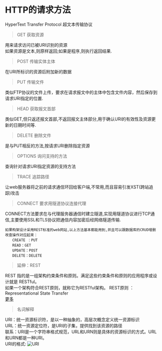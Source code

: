 # HTTP的请求方法
HyperText Transfer Protocol 超文本传输协议   

>   GET 获取资源

用来请求访问已被URI识别的资源   
如果资源是文本,则原样返回;如果是程序,则执行返回结果.   

>  POST 传输实体主体

在URI所标识的资源后附加新的数据   

>  PUT 传输文件

类似FTP协议的文件上传，要求在请求报文中的主体中包含文件内容，然后保存到请求URI指定的位置.

> HEAD 获取报文首部

类似GET,但只返还报文首部,不返回报文主体部分,用于确认URI的有效性及资源更新的日期时间等.

> DELETE 删除文件

是与PUT相反的方法,按请求URI删除指定资源

> OPTIONS 询问支持的方法

查询针对请求URI指定资源的支持方法   

> TRACE 追踪路径

让web服务器将之前的请求通信环回给客户端,不常用,而且容易引发XST(跨站追踪)攻击   

> CONNECT 要求用隧道协议连接代理   

CONNECT方法要求在与代理服务器通信时建立隧道,实现用隧道协议进行TCP通信,主要使用SSL和TLS协议把通信内容加密后经网络隧道传输.      

    如果构架设计采用REST标准的web网站,以上方法基本都能用到,并且可以跟数据库的CRUD增删改查操作对应起来：      
    　　CREATE ：PUT
    　　READ：GET
    　　UPDATE：POST
    　　DELETE：DELETE
> 延伸：REST

 REST 指的是一组架构约束条件和原则。满足这些约束条件和原则的应用程序或设计就是 RESTful。   
 如果一个架构符合REST原则，就称它为RESTful架构。
 REST原则 ：Representational State Transfer   
 [更多](http://developer.51cto.com/art/200908/141825.htm)   

> 名词解释

URI：统一资源标识符，是以一种抽象的，高层次概念定义统一资源标识   
URL：统一资源定位符，是URI的子集，提供找到该资源的路径   
        联系：URI是一个字符串格式规范，URL和URN则是具体的资源标识的方式。URL和URN都是一种URI。   
URI的格式: ![URI](http://www.ituring.com.cn/figures/2014/PIC%20HTTP/05.d01z.013.png)   